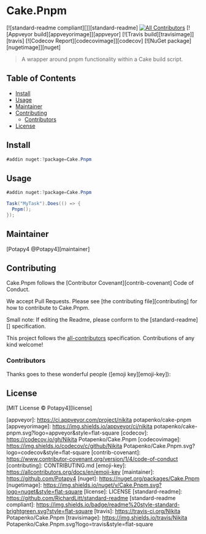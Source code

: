 # Cake.Pnpm

[![standard-readme compliant][]][standard-readme]
[![All Contributors](https://img.shields.io/badge/all_contributors-0-orange.svg?style=flat-square)](#contributors)
[![Appveyor build][appveyorimage]][appveyor]
[![Travis build][travisimage]][travis]
[![Codecov Report][codecovimage]][codecov]
[![NuGet package][nugetimage]][nuget]

> A wrapper around pnpm functionality within a Cake build script.

## Table of Contents

- [Install](#install)
- [Usage](#usage)
- [Maintainer](#maintainer)
- [Contributing](#contributing)
  - [Contributors](#contributors)
- [License](#license)

## Install

```cs
#addin nuget:?package=Cake.Pnpm
```

## Usage

```cs
#addin nuget:?package=Cake.Pnpm

Task("MyTask").Does(() => {
  Pnpm();
});
```

## Maintainer

[Potapy4 @Potapy4][maintainer]

## Contributing

Cake.Pnpm follows the [Contributor Covenant][contrib-covenant] Code of Conduct.

We accept Pull Requests.
Please see [the contributing file][contributing] for how to contribute to Cake.Pnpm.

Small note: If editing the Readme, please conform to the [standard-readme][] specification.

This project follows the [all-contributors][] specification. Contributions of any kind welcome!

### Contributors

Thanks goes to these wonderful people ([emoji key][emoji-key]):

<!-- ALL-CONTRIBUTORS-LIST:START - Do not remove or modify this section -->
<!-- prettier-ignore -->
<!-- ALL-CONTRIBUTORS-LIST:END -->

## License

[MIT License © Potapy4][license]

[all-contributors]: https://github.com/all-contributors/all-contributors
[appveyor]: https://ci.appveyor.com/project/nikita potapenko/cake-pnpm
[appveyorimage]: https://img.shields.io/appveyor/ci/nikita potapenko/cake-pnpm.svg?logo=appveyor&style=flat-square
[codecov]: https://codecov.io/gh/Nikita Potapenko/Cake.Pnpm
[codecovimage]: https://img.shields.io/codecov/c/github/Nikita Potapenko/Cake.Pnpm.svg?logo=codecov&style=flat-square
[contrib-covenant]: https://www.contributor-covenant.org/version/1/4/code-of-conduct
[contributing]: CONTRIBUTING.md
[emoji-key]: https://allcontributors.org/docs/en/emoji-key
[maintainer]: https://github.com/Potapy4
[nuget]: https://nuget.org/packages/Cake.Pnpm
[nugetimage]: https://img.shields.io/nuget/v/Cake.Pnpm.svg?logo=nuget&style=flat-square
[license]: LICENSE
[standard-readme]: https://github.com/RichardLitt/standard-readme
[standard-readme compliant]: https://img.shields.io/badge/readme%20style-standard-brightgreen.svg?style=flat-square
[travis]: https://travis-ci.org/Nikita Potapenko/Cake.Pnpm
[travisimage]: https://img.shields.io/travis/Nikita Potapenko/Cake.Pnpm.svg?logo=travis&style=flat-square
